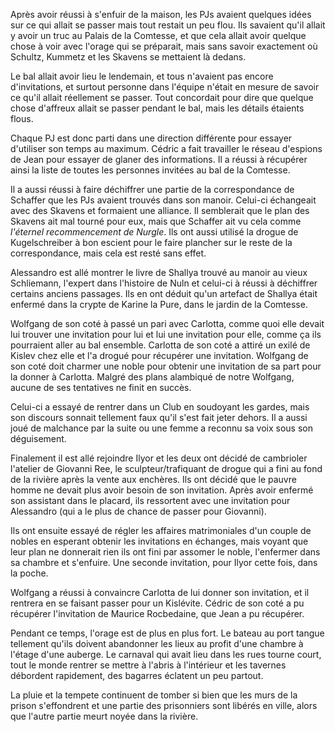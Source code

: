Après avoir réussi à s'enfuir de la maison, les PJs avaient quelques idées sur
ce qui allait se passer mais tout restait un peu flou. Ils savaient qu'il
allait y avoir un truc au Palais de la Comtesse, et que cela allait avoir
quelque chose à voir avec l'orage qui se préparait, mais sans savoir exactement
où Schultz, Kummetz et les Skavens se mettaient là dedans.

Le bal allait avoir lieu le lendemain, et tous n'avaient pas encore
d'invitations, et surtout personne dans l'équipe n'était en mesure de savoir ce
qu'il allait réellement se passer. Tout concordait pour dire que quelque chose
d'affreux allait se passer pendant le bal, mais les détails étaients flous.

Chaque PJ est donc parti dans une direction différente pour essayer d'utiliser
son temps au maximum. Cédric a fait travailler le réseau d'espions de Jean pour
essayer de glaner des informations. Il a réussi à récupérer ainsi la liste de
toutes les personnes invitées au bal de la Comtesse.

Il a aussi réussi à faire déchiffrer une partie de la correspondance de Schaffer
que les PJs avaient trouvés dans son manoir. Celui-ci échangeait avec des
Skavens et formaient une alliance. Il semblerait que le plan des Skavens ait mal
tourné pour eux, mais que Schaffer ait vu cela comme _l'éternel recommencement
de Nurgle_. Ils ont aussi utilisé la drogue de Kugelschreiber à bon escient pour
le faire plancher sur le reste de la correspondance, mais cela est resté sans
effet.

Alessandro est allé montrer le livre de Shallya trouvé au manoir au vieux
Schliemann, l'expert dans l'histoire de Nuln et celui-ci à réussi à déchiffrer
certains anciens passages. Ils en ont déduit qu'un artefact de Shallya était
enfermé dans la crypte de Karine la Pure, dans le jardin de la Comtesse.

Wolfgang de son coté à passé un pari avec Carlotta, comme quoi elle devait lui
trouver une invitation pour lui et lui une invitation pour elle, comme ça ils
pourraient aller au bal ensemble. Carlotta de son coté a attiré un exilé de
Kislev chez elle et l'a drogué pour récupérer une invitation. Wolfgang de son
coté doit charmer une noble pour obtenir une invitation de sa part pour la
donner à Carlotta. Malgré des plans alambiqué de notre Wolfgang, aucune de ses
tentatives ne finit en succès.

Celui-ci a essayé de rentrer dans un Club en soudoyant les gardes, mais son
discours sonnait tellement faux qu'il s'est fait jeter dehors. Il a aussi joué
de malchance par la suite ou une femme a reconnu sa voix sous son déguisement.

Finalement il est allé rejoindre Ilyor et les deux ont décidé de cambrioler
l'atelier de Giovanni Ree, le sculpteur/trafiquant de drogue qui a fini au fond
de la rivière après la vente aux enchères. Ils ont décidé que le pauvre homme ne
devait plus avoir besoin de son invitation. Après avoir enfermé son assistant
dans le placard, ils ressortent avec une invitation pour Alessandro (qui a le
plus de chance de passer pour Giovanni).

Ils ont ensuite essayé de régler les affaires matrimoniales d'un couple de
nobles en esperant obtenir les invitations en échanges, mais voyant que leur
plan ne donnerait rien ils ont fini par assomer le noble, l'enfermer dans sa
chambre et s'enfuire. Une seconde invitation, pour Ilyor cette fois, dans la
poche.

Wolfgang a réussi à convaincre Carlotta de lui donner son invitation, et il
rentrera en se faisant passer pour un Kislévite. Cédric de son coté a pu
récupérer l'invitation de Maurice Rocbedaine, que Jean a pu récupérer.

Pendant ce temps, l'orage est de plus en plus fort. Le bateau au port tangue
tellement qu'ils doivent abandonner les lieux au profit d'une chambre à l'étage
d'une auberge. Le carnaval qui avait lieu dans les rues tourne court, tout le
monde rentrer se mettre à l'abris à l'intérieur et les tavernes débordent
rapidement, des bagarres éclatent un peu partout.

La pluie et la tempete continuent de tomber si bien que les murs de la prison
s'effondrent et une partie des prisonniers sont libérés en ville, alors que
l'autre partie meurt noyée dans la rivière.
